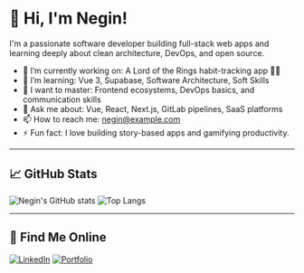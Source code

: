 # 👋 Hi, I'm Negin!

I'm a passionate software developer building full-stack web apps and learning deeply about clean architecture, DevOps, and open source.

- 🔭 I’m currently working on: A Lord of the Rings habit-tracking app 🧙‍♂️
- 🌱 I’m learning: Vue 3, Supabase, Software Architecture, Soft Skills
- 🧠 I want to master: Frontend ecosystems, DevOps basics, and communication skills
- 💬 Ask me about: Vue, React, Next.js, GitLab pipelines, SaaS platforms
- 📫 How to reach me: [negin@example.com](mailto:negin@example.com)
- ⚡ Fun fact: I love building story-based apps and gamifying productivity.

---

## 📈 GitHub Stats

![Negin's GitHub stats](https://github-readme-stats.vercel.app/api?username=NeginShafaei&show_icons=true&theme=radical)
![Top Langs](https://github-readme-stats.vercel.app/api/top-langs/?username=NeginShafaei&layout=compact)

---

## 🔗 Find Me Online
[![LinkedIn](https://img.shields.io/badge/LinkedIn-blue?style=for-the-badge&logo=linkedin)](https://linkedin.com/in/yourprofile)
[![Portfolio](https://img.shields.io/badge/Portfolio-black?style=for-the-badge&logo=github)](https://yourportfolio.com)

